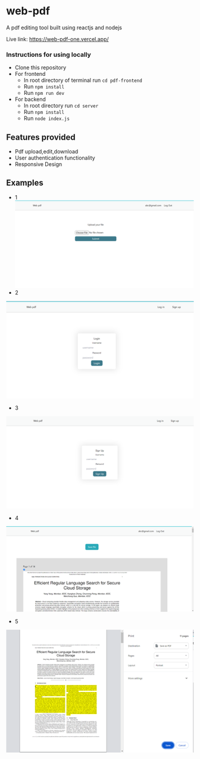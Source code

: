 # web-pdf
A pdf editing tool built using reactjs and nodejs

Live link: https://web-pdf-one.vercel.app/

### Instructions for using locally

* Clone this repository
* For frontend
  * In root directory of terminal run `cd pdf-frontend`
  * Run `npm install` 
  * Run `npm run dev`
* For backend
  * In root directory run `cd server`
  * Run `npm install`
  * Run `node index.js`
 
 ## Features provided
 * Pdf upload,edit,download
 * User authentication functionality
 * Responsive Design

## Examples
* 1
![img1](https://github.com/geoffgeorgein/web-pdf/blob/main/samples/fs1.png?raw=true)
* 2

![img2](https://github.com/geoffgeorgein/web-pdf/blob/main/samples/fs2.png?raw=true)
* 3

![img3](https://github.com/geoffgeorgein/web-pdf/blob/main/samples/fs3.png?raw=true)
* 4

![img4](https://github.com/geoffgeorgein/web-pdf/blob/main/samples/fs4.png?raw=true)
* 5

![img5](https://github.com/geoffgeorgein/web-pdf/blob/main/samples/fs5.png?raw=true)

